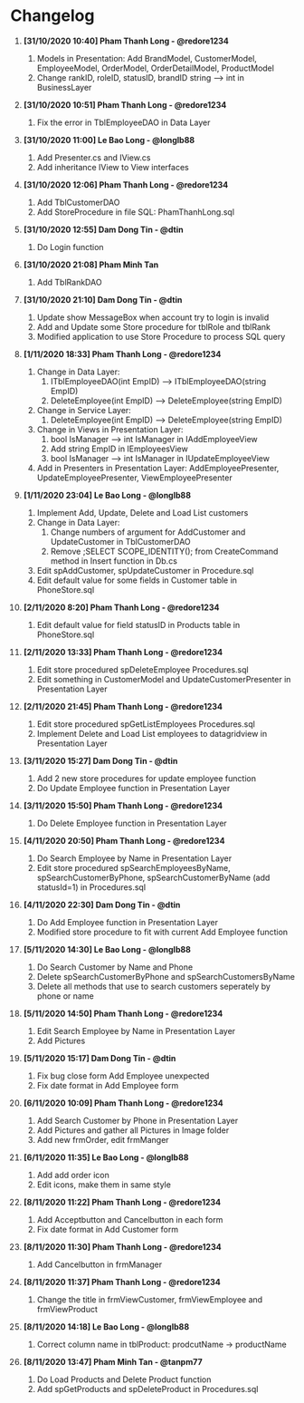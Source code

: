 # Changelog

1. **[31/10/2020 10:40] Pham Thanh Long - @redore1234**
 	1. Models in Presentation: Add BrandModel, CustomerModel, EmployeeModel, OrderModel, OrderDetailModel, ProductModel
 	1. Change rankID, roleID, statusID, brandID string --> int in BusinessLayer
 
1. **[31/10/2020 10:51] Pham Thanh Long - @redore1234**
 	1. Fix the error in TblEmployeeDAO in Data Layer

1. **[31/10/2020 11:00] Le Bao Long - @longlb88**
 	1. Add Presenter.cs and IView.cs
	1. Add inheritance IView to View interfaces
 	
1. **[31/10/2020 12:06] Pham Thanh Long - @redore1234**
 	1. Add TblCustomerDAO 
	1. Add StoreProcedure in file SQL: PhamThanhLong.sql
	
1. **[31/10/2020 12:55] Dam Dong Tin - @dtin**
	1. Do Login function

1. **[31/10/2020 21:08] Pham Minh Tan**
	1. Add TblRankDAO

1. **[31/10/2020 21:10] Dam Dong Tin - @dtin**
	1. Update show MessageBox when account try to login is invalid
	1. Add and Update some Store procedure for tblRole and tblRank
	1. Modified application to use Store Procedure to process SQL query

1. **[1/11/2020 18:33] Pham Thanh Long - @redore1234**
	1. Change in Data Layer:
		1. ITblEmployeeDAO(int EmpID) --> ITblEmployeeDAO(string EmpID)
		1. DeleteEmployee(int EmpID) --> DeleteEmployee(string EmpID)
	1. Change in Service Layer:
		1. DeleteEmployee(int EmpID) --> DeleteEmployee(string EmpID)
	1. Change in Views in Presentation Layer:
		1. bool IsManager --> int IsManager in IAddEmployeeView
		1. Add string EmpID in IEmployeesView
		1. bool IsManager --> int IsManager in IUpdateEmployeeView
	1. Add in Presenters in Presentation Layer: AddEmployeePresenter, UpdateEmployeePresenter, ViewEmployeePresenter
	
1. **[1/11/2020 23:04] Le Bao Long - @longlb88**
	1. Implement Add, Update, Delete and Load List customers
	1. Change in Data Layer:
		1. Change numbers of argument for AddCustomer and UpdateCustomer in TblCustomerDAO
		1. Remove ;SELECT SCOPE_IDENTITY(); from CreateCommand method in Insert function in Db.cs
	1. Edit spAddCustomer, spUpdateCustomer in Procedure.sql
	1. Edit default value for some fields in Customer table in PhoneStore.sql

1. **[2/11/2020 8:20] Pham Thanh Long - @redore1234**
	1. Edit default value for field statusID in Products table in PhoneStore.sql

1. **[2/11/2020 13:33] Pham Thanh Long - @redore1234**
	1. Edit store procedured spDeleteEmployee Procedures.sql
	1. Edit something in CustomerModel and UpdateCustomerPresenter in Presentation Layer

1. **[2/11/2020 21:45] Pham Thanh Long - @redore1234**
	1. Edit store procedured spGetListEmployees Procedures.sql
	1. Implement Delete and Load List employees to datagridview in Presentation Layer
	
1. **[3/11/2020 15:27] Dam Dong Tin - @dtin**
	1. Add 2 new store procedures for update employee function
	1. Do Update Employee function in Presentation Layer

1. **[3/11/2020 15:50] Pham Thanh Long - @redore1234**
	1. Do Delete Employee function in Presentation Layer
	
1. **[4/11/2020 20:50] Pham Thanh Long - @redore1234**
	1. Do Search Employee by Name in Presentation Layer
	1. Edit store procedured spSearchEmployeesByName, spSearchCustomerByPhone, spSearchCustomerByName (add statusId=1) in Procedures.sql

1. **[4/11/2020 22:30] Dam Dong Tin - @dtin**
	1. Do Add Employee function in Presentation Layer
	1. Modified store procedure to fit with current Add Employee function

1. **[5/11/2020 14:30] Le Bao Long - @longlb88**
	1. Do Search Customer by Name and Phone
	1. Delete spSearchCustomerByPhone and spSearchCustomersByName
	1. Delete all methods that use to search customers seperately by phone or name

1. **[5/11/2020 14:50] Pham Thanh Long - @redore1234**
	1. Edit Search Employee by Name in Presentation Layer	
	1. Add Pictures

1. **[5/11/2020 15:17] Dam Dong Tin - @dtin**
	1. Fix bug close form Add Employee unexpected
	1. Fix date format in Add Employee form 

1. **[6/11/2020 10:09] Pham Thanh Long - @redore1234**
	1. Add Search Customer by Phone in Presentation Layer
	1. Add Pictures and gather all Pictures in Image folder
	1. Add new frmOrder, edit frmManger

1. **[6/11/2020 11:35] Le Bao Long - @longlb88**
	1. Add add order icon
	1. Edit icons, make them in same style

1. **[8/11/2020 11:22] Pham Thanh Long - @redore1234**
	1. Add Acceptbutton and Cancelbutton in each form	
	1. Fix date format in Add Customer form

1. **[8/11/2020 11:30] Pham Thanh Long - @redore1234**
 	1. Add Cancelbutton in frmManager

1. **[8/11/2020 11:37] Pham Thanh Long - @redore1234**
 	1. Change the title in frmViewCustomer, frmViewEmployee and frmViewProduct

1. **[8/11/2020 14:18] Le Bao Long - @longlb88**
 	1. Correct column name in tblProduct: prodcutName -> productName

1. **[8/11/2020 13:47] Pham Minh Tan - @tanpm77**
	1. Do Load Products and Delete Product function 
	1. Add spGetProducts and spDeleteProduct in Procedures.sql
	
	
